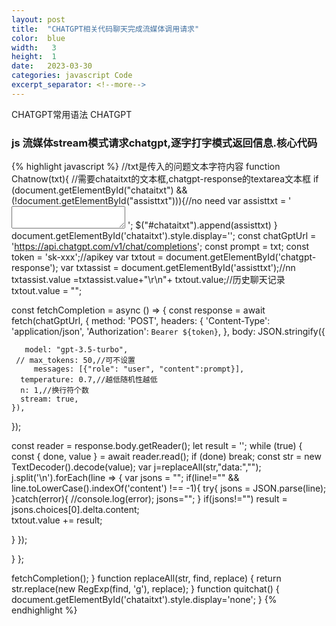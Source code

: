 ```yaml
---
layout: post
title:  "CHATGPT相关代码聊天完成流媒体调用请求"
color:  blue
width:   3
height:  1
date:   2023-03-30
categories: javascript Code
excerpt_separator: <!--more-->
---
```

CHATGPT常用语法<!--more-->
CHATGPT

### js 流媒体stream模式请求chatgpt,逐字打字模式返回信息.核心代码

{% highlight javascript %}
//txt是传入的问题文本字符内容
function Chatnow(txt){
//需要chataitxt的文本框,chatgpt-response的textarea文本框
	if (document.getElementById("chataitxt") && (!document.getElementById("assisttxt"))){//no need
		var assisttxt = '<textarea class="form-control" id="assisttxt"></textarea> ';
	$("#chataitxt").append(assisttxt)
	}
 document.getElementById('chataitxt').style.display='';
const chatGptUrl = 'https://api.chatgpt.com/v1/chat/completions';
const prompt = txt;
const token = 'sk-xxx';//apikey
var txtout = document.getElementById('chatgpt-response');
var txtassist = document.getElementById('assisttxt');//nn
txtassist.value =txtassist.value+"\r\n"+ txtout.value;//历史聊天记录
txtout.value = "";

const fetchCompletion = async () => {
  const response = await fetch(chatGptUrl, {
    method: 'POST',
    headers: {
      'Content-Type': 'application/json',
      'Authorization': `Bearer ${token}`,
    },
    body: JSON.stringify({
      
	   model: "gpt-3.5-turbo",
     // max_tokens: 50,//可不设置
	 	 messages: [{"role": "user", "content":prompt}],
      temperature: 0.7,//越低随机性越低
      n: 1,//换行符个数
      stream: true,
    }),
  });

  const reader = response.body.getReader();
  let result = '';
  while (true) {
    const { done, value } = await reader.read();
    if (done) break;
    const str = new TextDecoder().decode(value);
	var j=replaceAll(str,"data:","");
 j.split('\n').forEach(line => {
  var jsons = "";
  if(line!="" && line.toLowerCase().indexOf('content') !== -1){
	  try{
 jsons = JSON.parse(line);
	  }catch(error){
		  //console.log(error);
		 jsons="";
	  }
 if(jsons!="")
    result   = jsons.choices[0].delta.content;     	 
  txtout.value += result;

 
  }
});

  }
};

fetchCompletion();
}
function replaceAll(str, find, replace) {
  return str.replace(new RegExp(find, 'g'), replace);
}
function quitchat() {
 document.getElementById('chataitxt').style.display='none';
}
{% endhighlight %} 